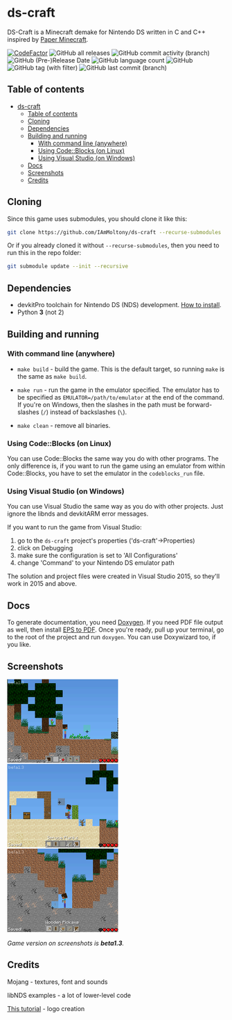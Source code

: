 # ds-craft

DS-Craft is a Minecraft demake for Nintendo DS written in C and C++ inspired by [Paper Minecraft](https://scratch.mit.edu/projects/10128407/).

[![CodeFactor](https://www.codefactor.io/repository/github/iammoltony/ds-craft/badge/main)](https://www.codefactor.io/repository/github/iammoltony/ds-craft/overview/main)
![GitHub all releases](https://img.shields.io/github/downloads/IAmMoltony/ds-craft/total)
![GitHub commit activity (branch)](https://img.shields.io/github/commit-activity/w/IAmMoltony/ds-craft)
![GitHub (Pre-)Release Date](https://img.shields.io/github/release-date-pre/IAmMoltony/ds-craft)
![GitHub language count](https://img.shields.io/github/languages/count/IAmMoltony/ds-craft)
![GitHub](https://img.shields.io/github/license/IAmMoltony/ds-craft)
![GitHub tag (with filter)](https://img.shields.io/github/v/tag/IAmMoltony/ds-craft?label=latest%20version)
![GitHub last commit (branch)](https://img.shields.io/github/last-commit/IAmMoltony/ds-craft/main)

## Table of contents

- [ds-craft](#ds-craft)
  * [Table of contents](#table-of-contents)
  * [Cloning](#cloning)
  * [Dependencies](#dependencies)
  * [Building and running](#building-and-running)
    + [With command line (anywhere)](#with-command-line-anywhere)
    + [Using Code::Blocks (on Linux)](#using-codeblocks-on-linux)
    + [Using Visual Studio (on Windows)](#using-visual-studio-on-windows)
  * [Docs](#docs)
  * [Screenshots](#screenshots)
  * [Credits](#credits)

## Cloning

Since this game uses submodules, you should clone it like this:

```bash
git clone https://github.com/IAmMoltony/ds-craft --recurse-submodules
```

Or if you already cloned it without `--recurse-submodules`, then you need to run this in the repo folder:

```bash
git submodule update --init --recursive
```

## Dependencies

- devkitPro toolchain for Nintendo DS (NDS) development. [How to install](https://devkitpro.org/wiki/Getting_Started).
- Python **3** (not 2)

## Building and running

### With command line (anywhere)

- `make build` - build the game. This is the default target, so running `make` is the same as `make build`.

- `make run` - run the game in the emulator specified. The emulator has to be specified as `EMULATOR=/path/to/emulator` at the end of the command. If you're on Windows, then the slashes in the path must be forward-slashes (`/`) instead of backslashes (`\`).

- `make clean` - remove all binaries.

### Using Code::Blocks (on Linux)

You can use Code::Blocks the same way you do with other programs. The only difference is, if you want to run the game using an emulator from within Code::Blocks, you have to set the emulator in the `codeblocks_run` file.

### Using Visual Studio (on Windows)

You can use Visual Studio the same way as you do with other projects. Just ignore the libnds and devkitARM error messages.

If you want to run the game from Visual Studio:

1. go to the `ds-craft` project's properties ('ds-craft'->Properties)
1. click on Debugging
1. make sure the configuration is set to 'All Configurations'
1. change 'Command' to your Nintendo DS emulator path

The solution and project files were created in Visual Studio 2015, so they'll work in 2015 and above.

## Docs

To generate documentation, you need [Doxygen](https://doxygen.nl). If you need PDF file output as well, then install [EPS to PDF](https://tug.org/epstopdf/). Once you're ready, pull up your terminal, go to the root of the project and run `doxygen`. You can use Doxywizard too, if you like.

## Screenshots

![Screenshot 1](./screenshots/shot1.png)
![Screenshot 2](./screenshots/shot2.png)
![Screenshot 3](./screenshots/shot3.png)

*Game version on screenshots is **beta1.3**.*

## Credits

Mojang - textures, font and sounds

libNDS examples - a lot of lower-level code

[This tutorial](https://www.youtube.com/watch?v=yb6QJl6mqf4) - logo creation
